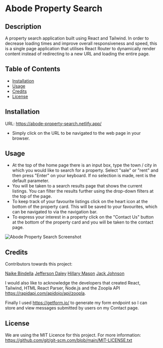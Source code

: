 # Abode Property Search

## Description

A property search application built using React and Tailwind. In order to decrease loading times and improve overall responsiveness and speed, this is a single page application that utilises React Router to dynamically render content instead of redirecting to a new URL and loading the entire page.

## Table of Contents

- [Installation](#installation)
- [Usage](#usage)
- [Credits](#credits)
- [License](#license)

## Installation

URL: https://abode-property-search.netlify.app/

- Simply click on the URL to be navigated to the web page in your browser.

## Usage

- At the top of the home page there is an input box, type the town / city in which you would like to search for a property. Select "sale" or "rent" and then press "Enter" on your keyboard. If no selection is made, rent is the default parameter.
- You will be taken to a search results page that shows the current listings. You can filter the results further using the drop-down filters at the top of the page.
- To keep track of your favourite listings click on the heart icon at the bottom of the property card. This will be saved to your favourites, which can be navigated to via the navigation bar.
- To express your interest in a property click on the "Contact Us" button at the bottom of the property card and you will be taken to the contact page.

![Abode Property Search Screenshot](./src/assets/images/react-portfolio-screenshot.png)

## Credits

Contributors towards this project:

[Naike Bindella](https://github.com/Naike-B)
[Jefferson Daley](https://github.com/Whefert)
[Hillary Mason](https://github.com/HillaryM17)
[Jack Johnson](https://github.com/DrRobotnik7)

I would also like to acknowledge the developers that created React, Tailwind, HTML React Parser, Node.js and the Zoopla API https://rapidapi.com/apidojo/api/zoopla.

Finally I used https://getform.io/ to generate my form endpoint so I can store and view messages submitted by users on my Contact page.

## License

We are using the MIT Licence for this project. For more information: https://github.com/git/git-scm.com/blob/main/MIT-LICENSE.txt
